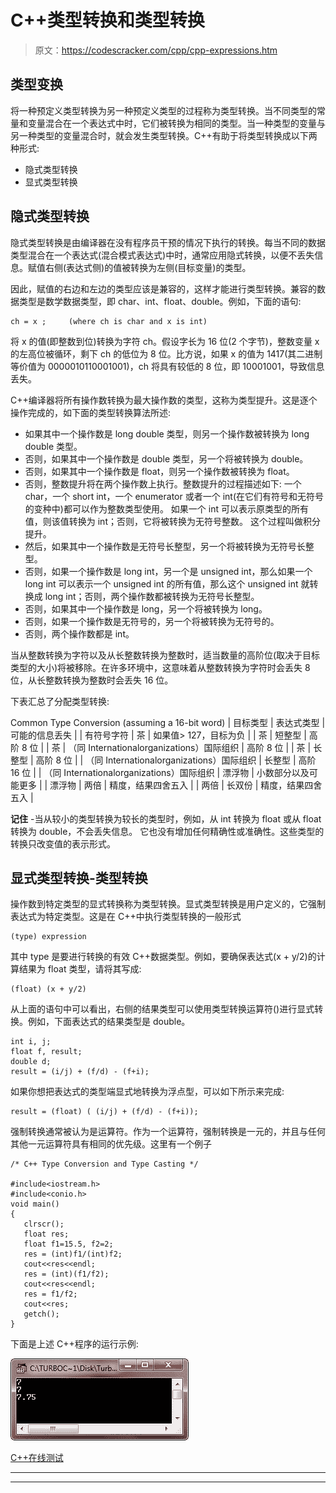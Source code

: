 # C++类型转换和类型转换

> 原文：<https://codescracker.com/cpp/cpp-expressions.htm>

## 类型变换

将一种预定义类型转换为另一种预定义类型的过程称为类型转换。当不同类型的常量和变量混合在一个表达式中时，它们被转换为相同的类型。当一种类型的变量与另一种类型的变量混合时，就会发生类型转换。C++有助于将类型转换成以下两种形式:

*   隐式类型转换
*   显式类型转换

## 隐式类型转换

隐式类型转换是由编译器在没有程序员干预的情况下执行的转换。每当不同的数据类型混合在一个表达式(混合模式表达式)中时，通常应用隐式转换，以便不丢失信息。赋值右侧(表达式侧)的值被转换为左侧(目标变量)的类型。

因此，赋值的右边和左边的类型应该是兼容的，这样才能进行类型转换。兼容的数据类型是数学数据类型，即 char、int、float、double。例如，下面的语句:

```
ch = x ;     (where ch is char and x is int)
```

将 x 的值(即整数到位)转换为字符 ch。假设字长为 16 位(2 个字节)，整数变量 x 的左高位被循环，剩下 ch 的低位为 8 位。比方说，如果 x 的值为 1417(其二进制等价值为 0000010110001001)，ch 将具有较低的 8 位，即 10001001，导致信息丢失。

C++编译器将所有操作数转换为最大操作数的类型，这称为类型提升。这是逐个操作完成的，如下面的类型转换算法所述:

*   如果其中一个操作数是 long double 类型，则另一个操作数被转换为 long double 类型。
*   否则，如果其中一个操作数是 double 类型，另一个将被转换为 double。
*   否则，如果其中一个操作数是 float，则另一个操作数被转换为 float。
*   否则，整数提升将在两个操作数上执行。整数提升的过程描述如下:
    一个 char，一个 short int，一个 enumerator 或者一个 int(在它们有符号和无符号的变种中)都可以作为整数类型使用。 如果一个 int 可以表示原类型的所有值，则该值转换为 int；否则，它将被转换为无符号整数。 这个过程叫做积分提升。
*   然后，如果其中一个操作数是无符号长整型，另一个将被转换为无符号长整型。
*   否则，如果一个操作数是 long int，另一个是 unsigned int，那么如果一个 long int 可以表示一个 unsigned int 的所有值，那么这个 unsigned int 就转换成 long int；否则，两个操作数都被转换为无符号长整型。
*   否则，如果其中一个操作数是 long，另一个将被转换为 long。
*   否则，如果一个操作数是无符号的，另一个将被转换为无符号的。
*   否则，两个操作数都是 int。

当从整数转换为字符以及从长整数转换为整数时，适当数量的高阶位(取决于目标类型的大小)将被移除。在许多环境中，这意味着从整数转换为字符时会丢失 8 位，从长整数转换为整数时会丢失 16 位。

下表汇总了分配类型转换:

<caption>Common Type Conversion (assuming a 16-bit word)</caption>
| 目标类型 | 表达式类型 | 可能的信息丢失 |
| 有符号字符 | 茶 | 如果值> 127，目标为负 |
| 茶 | 短整型 | 高阶 8 位 |
| 茶 | （同 Internationalorganizations）国际组织 | 高阶 8 位 |
| 茶 | 长整型 | 高阶 8 位 |
| （同 Internationalorganizations）国际组织 | 长整型 | 高阶 16 位 |
| （同 Internationalorganizations）国际组织 | 漂浮物 | 小数部分以及可能更多 |
| 漂浮物 | 两倍 | 精度，结果四舍五入 |
| 两倍 | 长双份 | 精度，结果四舍五入 |

**记住** -当从较小的类型转换为较长的类型时，例如，从 int 转换为 float 或从 float 转换为 double，不会丢失信息。 它也没有增加任何精确性或准确性。这些类型的转换只改变值的表示形式。

## 显式类型转换-类型转换

操作数到特定类型的显式转换称为类型转换。显式类型转换是用户定义的，它强制表达式为特定类型。这是在 C++中执行类型转换的一般形式

```
(type) expression
```

其中 type 是要进行转换的有效 C++数据类型。例如，要确保表达式(x + y/2)的计算结果为 float 类型，请将其写成:

```
(float) (x + y/2)
```

从上面的语句中可以看出，右侧的结果类型可以使用类型转换运算符()进行显式转换。例如，下面表达式的结果类型是 double。

```
int i, j;
float f, result;
double d;
result = (i/j) + (f/d) - (f+i);
```

如果你想把表达式的类型端显式地转换为浮点型，可以如下所示来完成:

```
result = (float) ( (i/j) + (f/d) - (f+i));
```

强制转换通常被认为是运算符。作为一个运算符，强制转换是一元的，并且与任何其他一元运算符具有相同的优先级。这里有一个例子

```
/* C++ Type Conversion and Type Casting */

#include<iostream.h>
#include<conio.h>
void main()
{
   clrscr();
   float res;
   float f1=15.5, f2=2;
   res = (int)f1/(int)f2;
   cout<<res<<endl;
   res = (int)(f1/f2);
   cout<<res<<endl;
   res = f1/f2;
   cout<<res;
   getch();
}
```

下面是上述 C++程序的运行示例:

![c++ type conversion casting](img/afd94330c29d498268eaf3f148147138.png)

[C++在线测试](/exam/showtest.php?subid=3)

* * *

* * *